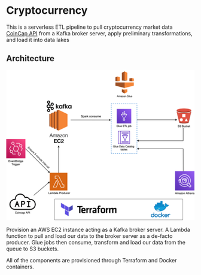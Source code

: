 # Cryptocurrency

This is a serverless ETL pipeline to pull cryptocurrency market data [CoinCap API](https://docs.coincap.io/) from a Kafka broker server, apply preliminary transformations, and load it into data lakes

## Architecture

![Arch](assets/images/arch.png)

Provision an AWS EC2 instance acting as a Kafka broker server. A Lambda function to pull and load our data to the broker server as a de-facto producer. Glue jobs then consume, transform and load our data from the queue to S3 buckets.

All of the components are provisioned through Terraform and Docker containers.